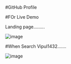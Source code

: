 #GitHub Profile

#FOr Live Demo 

Landing page.........

![image](https://user-images.githubusercontent.com/81670997/170809734-1ad2fc5b-7084-4737-bb62-95519b446c15.png)

#When Search Vipul1432.......

![image](https://user-images.githubusercontent.com/81670997/170809717-515b6627-2cfe-425d-a592-b3d808bd3f4e.png)
